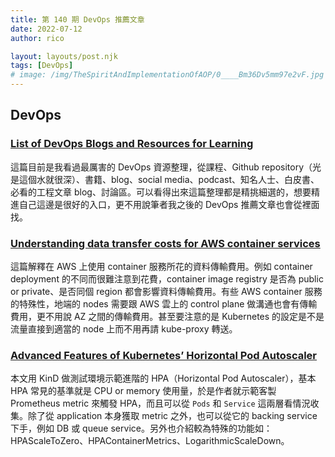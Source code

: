 ```yaml
---
title: 第 140 期 DevOps 推薦文章
date: 2022-07-12
author: rico

layout: layouts/post.njk
tags: [DevOps]
# image: /img/TheSpiritAndImplementationOfAOP/0____Bm36Dv5mm97e2vF.jpg
---
```


## DevOps

<!-- summary -->
### [List of DevOps Blogs and Resources for Learning](https://devopscube.com/list-of-devops-blogs-and-resources/)

這篇目前是我看過最厲害的 DevOps 資源整理，從課程、Github repository（光是這個水就很深）、書籍、blog、social media、podcast、知名人士、白皮書、必看的工程文章 blog、討論區。可以看得出來這篇整理都是精挑細選的，想要精進自己這邊是很好的入口，更不用說筆者我之後的 DevOps 推薦文章也會從裡面找。<!-- summary -->

### [Understanding data transfer costs for AWS container services](https://aws.amazon.com/blogs/containers/understanding-data-transfer-costs-for-aws-container-services/)

這篇解釋在 AWS 上使用 container 服務所花的資料傳輸費用。例如 container deployment 的不同而很難注意到花費，container image registry 是否為 public or private、是否同個 region 都會影響資料傳輸費用。有些 AWS container 服務的特殊性，地端的 nodes 需要跟 AWS 雲上的 control plane 做溝通也會有傳輸費用，更不用說 AZ 之間的傳輸費用。甚至要注意的是 Kubernetes 的設定是不是流量直接到適當的 node 上而不用再請 kube-proxy 轉送。

### [Advanced Features of Kubernetes’ Horizontal Pod Autoscaler](https://betterprogramming.pub/advanced-features-of-kubernetes-horizontal-pod-autoscaler-536ebd7893ad)

本文用 KinD 做測試環境示範進階的 HPA（Horizontal Pod Autoscaler），基本 HPA 常見的基準就是 CPU or memory 使用量，於是作者就示範客製 Prometheus metric 來觸發 HPA，而且可以從 `Pods` 和 `Service` 這兩層看情況收集。除了從 application 本身獲取 metric 之外，也可以從它的 backing service 下手，例如 DB 或 queue service。另外也介紹較為特殊的功能如：HPAScaleToZero、HPAContainerMetrics、LogarithmicScaleDown。
